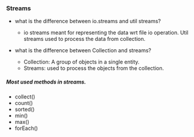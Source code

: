 ### Streams
* what is the difference between io.streams and util streams?
     * io streams meant for representing the data wrt file io operation. Util streams used to process the data from collection. 

* what is the difference between Collection and streams?
     * Collection: A group of objects in a single entity. 
     * Streams: used to process the objects from the collection. 

##### Most used methods in streams.
* collect()  
* count() 
* sorted() 
* min() 
* max() 
* forEach() 
